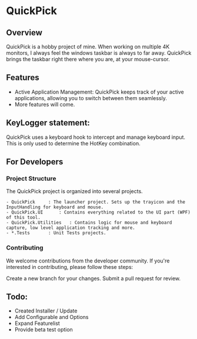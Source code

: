 # QuickPick
## Overview
QuickPick is a hobby project of mine. When working on multiple 4K monitors, I always feel the windows taskbar is always to far away.
QuickPick brings the taskbar right there where you are, at your mouse-cursor. 


## Features
- Active Application Management: QuickPick keeps track of your active applications, allowing you to switch between them seamlessly.
- More features will come.

## KeyLogger statement:
QuickPick uses a keyboard hook to intercept and manage keyboard input. This is only used to determine the HotKey combination.

## For Developers
### Project Structure
The QuickPick project is organized into several projects.

	- QuickPick		: The launcher project. Sets up the trayicon and the InputHandling for keyboard and mouse.
	- QuickPick.UI		: Contains everything related to the UI part (WPF) of this tool.
	- QuickPick.Utilities	: Contains logic for mouse and keyboard capture, low level application tracking and more.
	- *.Tests		: Unit Tests projects.
 

### Contributing
We welcome contributions from the developer community. If you're interested in contributing, please follow these steps:

Create a new branch for your changes.
Submit a pull request for review.


## Todo:
- Created Installer / Update
- Add Configurable and Options
- Expand Featurelist
- Provide beta test option
